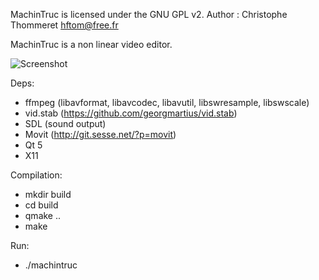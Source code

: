 MachinTruc is licensed under the GNU GPL v2.
Author : Christophe Thommeret <hftom@free.fr>

MachinTruc is a non linear video editor.

![Screenshot](http://hftom.fr/machintruc-sshot.jpg)

Deps:
- ffmpeg (libavformat, libavcodec, libavutil, libswresample, libswscale)
- vid.stab (https://github.com/georgmartius/vid.stab)
- SDL (sound output)
- Movit (http://git.sesse.net/?p=movit)
- Qt 5
- X11

Compilation:
- mkdir build
- cd build
- qmake ..
- make

Run:
- ./machintruc
